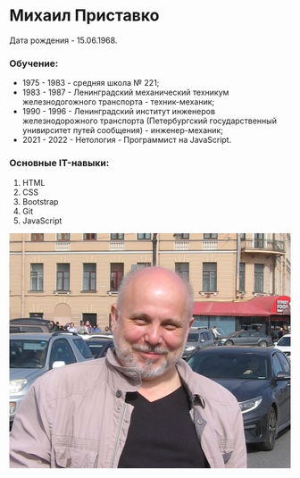 # Михаил Приставко

Дата рождения - 15.06.1968. 
### Обучение:
* 1975 - 1983 - средняя школа № 221;
* 1983 - 1987 - Ленинградский механический техникум железнодогожного транспорта - техник-механик;
* 1990 - 1996 - Ленинградский институт инженеров железнодорожного транспорта (Петербургский государственный унивирситет путей сообщения) - инженер-механик;
* 2021 - 2022 - Нетология - Программист на JavaScript.

### Основные IT-навыки:

1. HTML
2. CSS
3. Bootstrap
4. Git
5. JavaScript

![Мое фото](img/IMG_250005.jpg)
